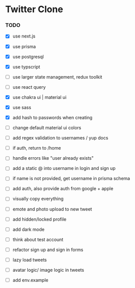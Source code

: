 # Twitter Clone

### TODO

-   [x] use next.js
-   [x] use prisma
-   [x] use postgresql
-   [x] use typscript
-   [ ] use larger state management, redux toolkit
-   [ ] use react query
-   [x] use chakra ui | material ui
-   [x] use sass

-   [x] add hash to passwords when creating
-   [ ] change default material ui colors
-   [ ] add regex validation to usernames / yup docs
-   [ ] if auth, return to /home
-   [ ] handle errors like "user already exists"
-   [ ] add a static @ into username in login and sign up
-   [ ] if name is not provided, get username in prisma schema
-   [ ] add auth, also provide auth from google + apple
-   [ ] visually copy everything
-   [ ] emote and photo upload to new tweet
-   [ ] add hidden/locked profile
-   [ ] add dark mode
-   [ ] think about test account
-   [ ] refactor sign up and sign in forms
-   [ ] lazy load tweets
-   [ ] avatar logic/ image logic in tweets
-   [ ] add env.example
